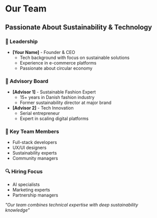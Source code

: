 # Our Team

## Passionate About Sustainability & Technology

### 👥 Leadership
- **[Your Name]** - Founder & CEO
  * Tech background with focus on sustainable solutions
  * Experience in e-commerce platforms
  * Passionate about circular economy

### 🤝 Advisory Board
- **[Advisor 1]** - Sustainable Fashion Expert
  * 15+ years in Danish fashion industry
  * Former sustainability director at major brand
- **[Advisor 2]** - Tech Innovation
  * Serial entrepreneur
  * Expert in scaling digital platforms

### 🌱 Key Team Members
- Full-stack developers
- UX/UI designers
- Sustainability experts
- Community managers

### 🔍 Hiring Focus
- AI specialists
- Marketing experts
- Partnership managers

*"Our team combines technical expertise with deep sustainability knowledge"*
